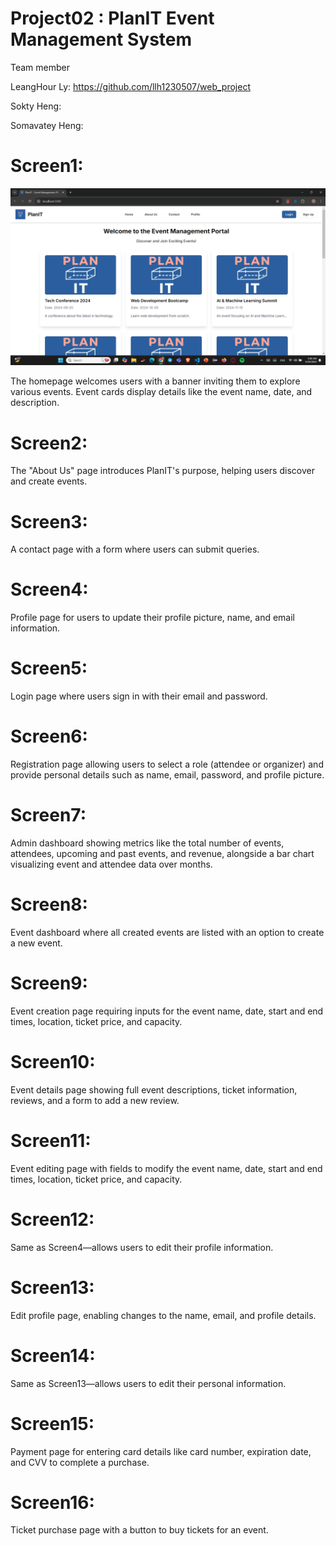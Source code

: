 # Project02 : PlanIT Event Management System


Team member

LeangHour Ly: https://github.com/llh1230507/web_project

Sokty Heng:

Somavatey Heng:


<h1>Screen1: </h1> 

![Dashboard](./screen1.png)

The homepage welcomes users with a banner inviting them to explore various events. Event cards display details like the event name, date, and description.

<h1>Screen2: </h1> 
The "About Us" page introduces PlanIT's purpose, helping users discover and create events.

<h1>Screen3: </h1> 
A contact page with a form where users can submit queries.

<h1>Screen4: </h1> 
Profile page for users to update their profile picture, name, and email information.

<h1>Screen5: </h1>
Login page where users sign in with their email and password.

<h1>Screen6: </h1>
Registration page allowing users to select a role (attendee or organizer) and provide personal details such as name, email, password, and profile picture.

<h1>Screen7: </h1> 
Admin dashboard showing metrics like the total number of events, attendees, upcoming and past events, and revenue, alongside a bar chart visualizing event and attendee data over months.

<h1>Screen8: </h1> 
Event dashboard where all created events are listed with an option to create a new event.

<h1>Screen9: </h1> 
Event creation page requiring inputs for the event name, date, start and end times, location, ticket price, and capacity.

<h1>Screen10: </h1> 
Event details page showing full event descriptions, ticket information, reviews, and a form to add a new review.

<h1>Screen11: </h1> 
Event editing page with fields to modify the event name, date, start and end times, location, ticket price, and capacity.

<h1>Screen12: </h1> 
Same as Screen4—allows users to edit their profile information.

<h1>Screen13: </h1> 
Edit profile page, enabling changes to the name, email, and profile details.

<h1>Screen14: </h1> 
Same as Screen13—allows users to edit their personal information.

<h1>Screen15: </h1> 
Payment page for entering card details like card number, expiration date, and CVV to complete a purchase.

<h1>Screen16: </h1> 
Ticket purchase page with a button to buy tickets for an event.
